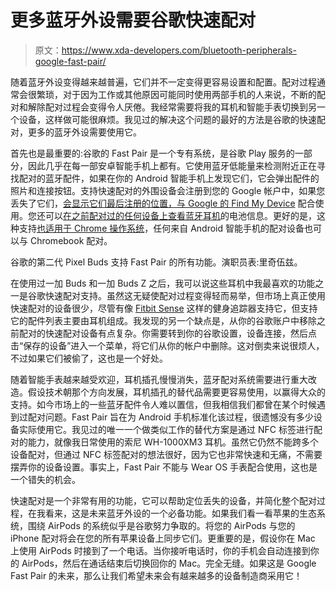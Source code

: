 # 更多蓝牙外设需要谷歌快速配对

> 原文：<https://www.xda-developers.com/bluetooth-peripherals-google-fast-pair/>

随着蓝牙外设变得越来越普遍，它们并不一定变得更容易设置和配置。配对过程通常会很繁琐，对于因为工作或其他原因可能同时使用两部手机的人来说，不断的配对和解除配对过程会变得令人厌倦。我经常需要将我的耳机和智能手表切换到另一个设备，这样做可能很麻烦。我见过的解决这个问题的最好的方法是谷歌的快速配对，更多的蓝牙外设需要使用它。

首先也是最重要的:谷歌的 Fast Pair 是一个专有系统，是谷歌 Play 服务的一部分，因此几乎在每一部安卓智能手机上都有。它使用蓝牙低能量来检测附近正在寻找配对的蓝牙配件，如果在你的 Android 智能手机上发现它们，它会弹出配件的照片和连接按钮。支持快速配对的外围设备会注册到您的 Google 帐户中，如果您丢失了它们，[会显示它们最后注册的位置，与 Google 的 Find My Device](https://www.xda-developers.com/google-pixel-buds-oneplus-buds-other-fast-pair-devices-now-appear-find-my-device/) 配合使用。您还可以[在之前配对过的任何设备上查看蓝牙耳机](https://www.xda-developers.com/fast-pair-location-tracking-battery-notifications-new-settings/)的电池信息。更好的是，这种支持[也适用于 Chrome 操作系统](https://www.xda-developers.com/fast-pair-android-sync-chromebook-support/)，任何来自 Android 智能手机的配对设备也可以与 Chromebook 配对。

谷歌的第二代 Pixel Buds 支持 Fast Pair 的所有功能。演职员表:里奇伍兹。

在使用过一加 Buds 和一加 Buds Z 之后，我可以说这些耳机中我最喜欢的功能之一是谷歌快速配对支持。虽然这无疑使配对过程变得轻而易举，但市场上真正使用快速配对的设备很少，尽管有像 [Fitbit Sense](https://www.xda-developers.com/fast-pair-new-ui-rolling-out/) 这样的健身追踪器支持它，但支持它的配件列表主要由耳机组成。我发现的另一个缺点是，从你的谷歌账户中移除之前配对的快速配对设备有点复杂。你需要转到你的谷歌设置，设备连接，然后点击“保存的设备”进入一个菜单，将它们从你的帐户中删除。这对倒卖来说很烦人，不过如果它们被偷了，这也是一个好处。

随着智能手表越来越受欢迎，耳机插孔慢慢消失，蓝牙配对系统需要进行重大改造。假设技术朝那个方向发展，耳机插孔的替代品需要更容易使用，以赢得大众的支持。如今市场上的一些蓝牙配件令人难以置信，但我相信我们都曾在某个时候遇到过配对问题。Fast Pair 旨在为 Android 手机标准化该过程，很遗憾没有多少设备实际使用它。我见过的唯一一个做类似工作的替代方案是通过 NFC 标签进行配对的能力，就像我日常使用的索尼 WH-1000XM3 耳机。虽然它仍然不能跨多个设备配对，但通过 NFC 标签配对的想法很好，因为它也非常快速和无痛，不需要摆弄你的设备设置。事实上，Fast Pair 不能与 Wear OS 手表配合使用，这也是一个错失的机会。

快速配对是一个非常有用的功能，它可以帮助定位丢失的设备，并简化整个配对过程，在我看来，这是未来蓝牙外设的一个必备功能。如果我们看一看苹果的生态系统，围绕 AirPods 的系统似乎是谷歌努力争取的。将您的 AirPods 与您的 iPhone 配对将会在您的所有苹果设备上同步它们。更重要的是，假设你在 Mac 上使用 AirPods 时接到了一个电话。当你接听电话时，你的手机会自动连接到你的 AirPods，然后在通话结束后切换回你的 Mac。完全无缝。如果这是 Google Fast Pair 的未来，那么让我们希望未来会有越来越多的设备制造商采用它！